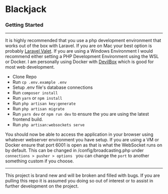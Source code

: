 # Blackjack

### Getting Started
---
It is highly recommended that you use a php development environment that works out of the box with Laravel. If you are on Mac your best option is probably [Laravel Valet](https://github.com/laravel/valet). If you are using a Windows Environment I would recommend either setting a PHP Development Environment using the WSL or Docker. I am personally using Docker with [DevilBox](https://github.com/cytopia/devilbox) which is good for most web development.

- Clone Repo
- Run ```cp .env.example .env```
- Setup .env file's database connections
- Run ```composer install```
- Run ```yarn``` or ```npm install```
- Run ```php artisan key:generate```
- Run ```php artisan migrate```
- Run ```yarn dev``` or ```npm run dev``` to ensure the you are using the latest frontend build.
- Run ```php artisan:websockets serve```

You should now be able to access the application in your browser using whatever webserver environment you have setup. If you are using a VM or Docker ensure that port 6001 is open as that is what the WebSocket runs on by default. This can be changed in /config/broadcasting.php under ```connections > pusher > options ``` you can change the ```port``` to another something custom if you choose.

---

This project is brand new and will be broken and filled with bugs. If you are pulling this repo it is assumed you doing so out of interest or to assist in further development on the project.